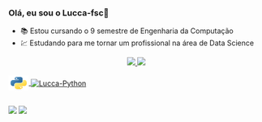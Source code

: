 ### Olá, eu sou o Lucca-fsc👋

- 📚 Estou cursando o 9 semestre de Engenharia da Computação
- 💹 Estudando para me tornar um profissional na área de Data Science

<div align="center">
  <a href="https://github.com/lucca-fsc">
  <img height="180em" src="https://github-readme-stats.vercel.app/api?username=lucca-fsc&show_icons=true&theme=merko&include_all_commits=true&count_private=true"/>
  <img height="180em" src="https://github-readme-stats.vercel.app/api/top-langs/?username=luccafsc&layout=compact&langs_count=7&theme=merko"/>
</div>
  
<div style="display: inline_block"><br>
  <img align="center" alt="Lucca-Python" height="30" width="40" src="https://raw.githubusercontent.com/devicons/devicon/master/icons/python/python-original.svg">
  <img align="center" alt="Lucca-Python" height="30" width="40" src="https://cdn.jsdelivr.net/gh/devicons/devicon/icons/jupyter/jupyter-original-wordmark.svg">
</div>
  
 ##
<div> 
  <a href = "mailto:freitas.s@aluno.ifsp.edu.br"><img src="https://img.shields.io/badge/-Gmail-%23333?style=for-the-badge&logo=gmail&logoColor=white" target="_blank"></a>
  <a href="https://www.linkedin.com/in/luccafscalaigian/" target="_blank"><img src="https://img.shields.io/badge/-LinkedIn-%230077B5?style=for-the-badge&logo=linkedin&logoColor=white" target="_blank"></a> 
 
<!---
- 👋 Oi, Eu sou @lucca-fsc
- 👀 I’m interested in ...
- 🌱 I’m currently learning ...
- 💞️ I’m looking to collaborate on ...
- 📫 How to reach me ...

lucca-fsc/lucca-fsc is a ✨ special ✨ repository because its `README.md` (this file) appears on your GitHub profile.
You can click the Preview link to take a look at your changes.
--->
